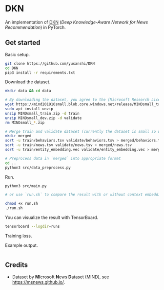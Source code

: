 # DKN

An implementation of [DKN](https://dl.acm.org/doi/abs/10.1145/3178876.3186175) (_Deep Knowledge-Aware Network for News Recommendation_) in PyTorch.

## Get started

Basic setup.

```bash
git clone https://github.com/yusanshi/DKN
cd DKN
pip3 install -r requirements.txt
```

Download the dataset.

```bash
mkdir data && cd data

# By downloading the dataset, you agree to the [Microsoft Research License Terms](https://go.microsoft.com/fwlink/?LinkID=206977). For more detail about the dataset, see https://msnews.github.io/.
wget https://mind201910small.blob.core.windows.net/release/MINDsmall_train.zip https://mind201910small.blob.core.windows.net/release/MINDsmall_dev.zip
sudo apt install unzip
unzip MINDsmall_train.zip -d train
unzip MINDsmall_dev.zip -d validate
rm MINDsmall_*.zip

# Merge train and validate dataset (currently the dataset is small so we do so to enlarge it)
mkdir merged
sort -u train/behaviors.tsv validate/behaviors.tsv > merged/behaviors.tsv
sort -u train/news.tsv validate/news.tsv > merged/news.tsv
sort -u train/entity_embedding.vec validate/entity_embedding.vec > merged/entity_embedding.vec

# Preprocess data in `merged` into appropriate format
cd ..
python3 src/data_preprocess.py
```

Run.

```bash
python3 src/main.py

# or use `run.sh` to compare the result with or without context embedding, attention mechanism.

chmod +x run.sh
./run.sh
```

You can visualize the result with TensorBoard.

```bash
tensorboard --logdir=runs
```

Training loss.

Example output.

```

```

## Credits

- Dataset by **MI**crosoft **N**ews **D**ataset (MIND), see <https://msnews.github.io/>.
